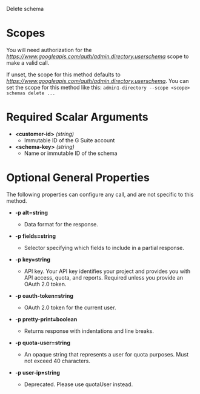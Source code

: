 Delete schema
# Scopes

You will need authorization for the *https://www.googleapis.com/auth/admin.directory.userschema* scope to make a valid call.

If unset, the scope for this method defaults to *https://www.googleapis.com/auth/admin.directory.userschema*.
You can set the scope for this method like this: `admin1-directory --scope <scope> schemas delete ...`
# Required Scalar Arguments
* **&lt;customer-id&gt;** *(string)*
    - Immutable ID of the G Suite account
* **&lt;schema-key&gt;** *(string)*
    - Name or immutable ID of the schema
# Optional General Properties

The following properties can configure any call, and are not specific to this method.

* **-p alt=string**
    - Data format for the response.

* **-p fields=string**
    - Selector specifying which fields to include in a partial response.

* **-p key=string**
    - API key. Your API key identifies your project and provides you with API access, quota, and reports. Required unless you provide an OAuth 2.0 token.

* **-p oauth-token=string**
    - OAuth 2.0 token for the current user.

* **-p pretty-print=boolean**
    - Returns response with indentations and line breaks.

* **-p quota-user=string**
    - An opaque string that represents a user for quota purposes. Must not exceed 40 characters.

* **-p user-ip=string**
    - Deprecated. Please use quotaUser instead.

